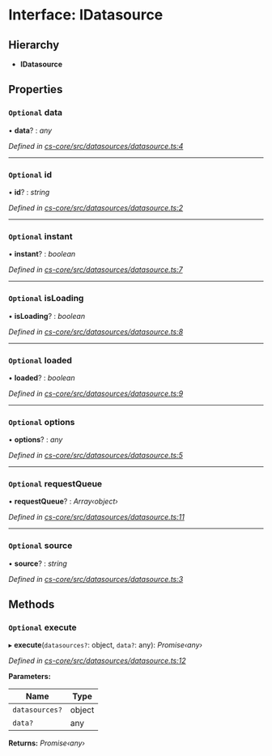 # Interface: IDatasource

## Hierarchy

* **IDatasource**

## Properties

### `Optional` data

• **data**? : *any*

*Defined in [cs-core/src/datasources/datasource.ts:4](https://github.com/TNOCS/csnext/blob/38d1409e/packages/cs-core/src/datasources/datasource.ts#L4)*

___

### `Optional` id

• **id**? : *string*

*Defined in [cs-core/src/datasources/datasource.ts:2](https://github.com/TNOCS/csnext/blob/38d1409e/packages/cs-core/src/datasources/datasource.ts#L2)*

___

### `Optional` instant

• **instant**? : *boolean*

*Defined in [cs-core/src/datasources/datasource.ts:7](https://github.com/TNOCS/csnext/blob/38d1409e/packages/cs-core/src/datasources/datasource.ts#L7)*

___

### `Optional` isLoading

• **isLoading**? : *boolean*

*Defined in [cs-core/src/datasources/datasource.ts:8](https://github.com/TNOCS/csnext/blob/38d1409e/packages/cs-core/src/datasources/datasource.ts#L8)*

___

### `Optional` loaded

• **loaded**? : *boolean*

*Defined in [cs-core/src/datasources/datasource.ts:9](https://github.com/TNOCS/csnext/blob/38d1409e/packages/cs-core/src/datasources/datasource.ts#L9)*

___

### `Optional` options

• **options**? : *any*

*Defined in [cs-core/src/datasources/datasource.ts:5](https://github.com/TNOCS/csnext/blob/38d1409e/packages/cs-core/src/datasources/datasource.ts#L5)*

___

### `Optional` requestQueue

• **requestQueue**? : *Array‹object›*

*Defined in [cs-core/src/datasources/datasource.ts:11](https://github.com/TNOCS/csnext/blob/38d1409e/packages/cs-core/src/datasources/datasource.ts#L11)*

___

### `Optional` source

• **source**? : *string*

*Defined in [cs-core/src/datasources/datasource.ts:3](https://github.com/TNOCS/csnext/blob/38d1409e/packages/cs-core/src/datasources/datasource.ts#L3)*

## Methods

### `Optional` execute

▸ **execute**(`datasources?`: object, `data?`: any): *Promise‹any›*

*Defined in [cs-core/src/datasources/datasource.ts:12](https://github.com/TNOCS/csnext/blob/38d1409e/packages/cs-core/src/datasources/datasource.ts#L12)*

**Parameters:**

Name | Type |
------ | ------ |
`datasources?` | object |
`data?` | any |

**Returns:** *Promise‹any›*
